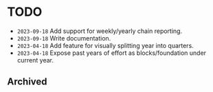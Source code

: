 # TODO
- `2023-09-18` Add support for weekly/yearly chain reporting.
- `2023-09-18` Write documentation.
- `2023-04-18` Add feature for visually splitting year into quarters. 
- `2023-04-18` Expose past years of effort as blocks/foundation under current year.


## Archived
